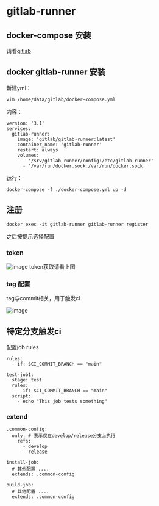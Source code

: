 # gitlab-runner

## docker-compose 安装
请看[gitlab](./gitlab.md)

## docker gitlab-runner 安装
新建yml：
```
vim /home/data/gitlab/docker-compose.yml
```
内容：
```
version: '3.1'
services:
  gitlab-runner:
    image: 'gitlab/gitlab-runner:latest'
    container_name: 'gitlab-runner'
    restart: always
    volumes:
      - '/srv/gitlab-runner/config:/etc/gitlab-runner'
      - '/var/run/docker.sock:/var/run/docker.sock'
```
运行：
```
docker-compose -f ./docker-compose.yml up -d
```

## 注册
```
docker exec -it gitlab-runner gitlab-runner register
```
之后按提示选择配置
### token
![image](https://user-images.githubusercontent.com/15847900/161719479-aff7acf3-f2ae-4d8d-b7c4-38cdd5fce9d5.png)
token获取请看上图

### tag 配置
tag与commit相关，用于触发ci

![image](https://user-images.githubusercontent.com/15847900/161741572-0b72e6c6-2602-4b14-87e8-9e408ca97082.png)


## 特定分支触发ci

配置job rules

```
rules:
  - if: $CI_COMMIT_BRANCH == "main"
```

```
test-job1:
  stage: test
  rules:
    - if: $CI_COMMIT_BRANCH == "main"
  script:
    - echo "This job tests something"
```

### extend

```
.common-config: 
  only: # 表示仅在develop/release分支上执行
    refs:
      - develop
      - release

install-job:
  # 其他配置 ....
  extends: .common-config

build-job:
  # 其他配置 ....
  extends: .common-config
```

